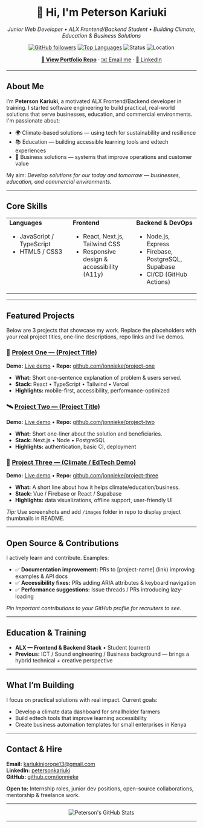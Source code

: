 <!--
  GitHub Profile README
  Paste this into your profile README (e.g., github.com/jonnieke/Peterson/README.md)
-->

<!-- Header / Hero -->
<div align="center">
  <h1>👋 Hi, I'm <strong>Peterson Kariuki</strong></h1>
  <p><em>Junior Web Developer • ALX Frontend/Backend Student • Building Climate, Education & Business Solutions</em></p>

  <!-- Badges -->
  <p>
    <a href="https://github.com/jonnieke"><img alt="GitHub followers" src="https://img.shields.io/github/followers/jonnieke?label=Follow&style=social"></a>
    <a href="https://github.com/jonnieke?tab=repositories"><img alt="Top Languages" src="https://img.shields.io/github/languages/top/jonnieke"></a>
    <img alt="Status" src="https://img.shields.io/badge/ALX-Student-orange">
    <img alt="Location" src="https://img.shields.io/badge/Location-Murang'a%2C%20Kenya-blue">
  </p>

  <!-- CTA -->
  <p>
    <a href="https://github.com/jonnieke/Peterson/"><strong>📁 View Portfolio Repo</strong></a> ·
    <a href="mailto:kariukinjoroge13@gmail.com">✉️ Email me</a> ·
    <a href="https://www.linkedin.com/in/petersonkariuki/">🔗 LinkedIn</a>
  </p>
</div>

---

<!-- About -->
<h2>About Me</h2>
<p>
  I’m <strong>Peterson Kariuki</strong>, a motivated ALX Frontend/Backend developer in training. I started software engineering to build practical, real-world solutions that serve businesses, education, and commercial environments. I'm passionate about:
</p>

<ul>
  <li>🌍 Climate-based solutions — using tech for sustainability and resilience</li>
  <li>📚 Education — building accessible learning tools and edtech experiences</li>
  <li>💼 Business solutions — systems that improve operations and customer value</li>
</ul>

<p>
  My aim: <em>Develop solutions for our today and tomorrow — businesses, education, and commercial environments.</em>
</p>

---

<!-- Skills -->
<h2>Core Skills</h2>

<table>
  <tr>
    <td valign="top" width="33%">
      <strong>Languages</strong>
      <ul>
        <li>JavaScript / TypeScript</li>
        <li>HTML5 / CSS3</li>
      </ul>
    </td>
    <td valign="top" width="33%">
      <strong>Frontend</strong>
      <ul>
        <li>React, Next.js, Tailwind CSS</li>
        <li>Responsive design & accessibility (A11y)</li>
      </ul>
    </td>
    <td valign="top" width="33%">
      <strong>Backend & DevOps</strong>
      <ul>
        <li>Node.js, Express</li>
        <li>Firebase, PostgreSQL, Supabase</li>
        <li>CI/CD (GitHub Actions)</li>
      </ul>
    </td>
  </tr>
</table>

---

<!-- Projects section (feature cards) -->
<h2>Featured Projects</h2>
<p>Below are 3 projects that showcase my work. Replace the placeholders with your real project titles, one-line descriptions, repo links and live demos.</p>

<!-- Project Card Template (copy once per project) -->
<div>
  <!-- Project 1 -->
  <article>
    <h3>🔧 <a href="https://github.com/jonnieke/project-one">Project One — (Project Title)</a></h3>
    <p><strong>Demo:</strong> <a href="https://example.com">Live demo</a> • <strong>Repo:</strong> <a href="https://github.com/jonnieke/project-one">github.com/jonnieke/project-one</a></p>
    <ul>
      <li><strong>What:</strong> Short one-sentence explanation of problem & users served.</li>
      <li><strong>Stack:</strong> React • TypeScript • Tailwind • Vercel</li>
      <li><strong>Highlights:</strong> mobile-first, accessibility, performance-optimized</li>
    </ul>
  </article>

  <!-- Project 2 -->
  <article>
    <h3>🛰️ <a href="https://github.com/jonnieke/project-two">Project Two — (Project Title)</a></h3>
    <p><strong>Demo:</strong> <a href="#">Live demo</a> • <strong>Repo:</strong> <a href="#">github.com/jonnieke/project-two</a></p>
    <ul>
      <li><strong>What:</strong> Short one-liner about the solution and beneficiaries.</li>
      <li><strong>Stack:</strong> Next.js • Node • PostgreSQL</li>
      <li><strong>Highlights:</strong> authentication, basic CI, deployment</li>
    </ul>
  </article>

  <!-- Project 3 -->
  <article>
    <h3>🌱 <a href="https://github.com/jonnieke/project-three">Project Three — (Climate / EdTech Demo)</a></h3>
    <p><strong>Demo:</strong> <a href="#">Live demo</a> • <strong>Repo:</strong> <a href="#">github.com/jonnieke/project-three</a></p>
    <ul>
      <li><strong>What:</strong> A short line about how it helps climate/education/business.</li>
      <li><strong>Stack:</strong> Vue / Firebase or React / Supabase</li>
      <li><strong>Highlights:</strong> data visualizations, offline support, user-friendly UI</li>
    </ul>
  </article>
</div>

<p><em>Tip:</em> Use screenshots and add <code>/images</code> folder in repo to display project thumbnails in README.</p>

---

<!-- Open Source & Contributions -->
<h2>Open Source & Contributions</h2>

<p>I actively learn and contribute. Examples:</p>
<ul>
  <li>✅ <strong>Documentation improvement:</strong> PRs to [project-name] (link) improving examples & API docs</li>
  <li>✅ <strong>Accessibility fixes:</strong> PRs adding ARIA attributes & keyboard navigation</li>
  <li>✅ <strong>Performance suggestions:</strong> Issue threads / PRs introducing lazy-loading</li>
</ul>

<p><em>Pin important contributions to your GitHub profile for recruiters to see.</em></p>

---

<!-- Education & Training -->
<h2>Education & Training</h2>
<ul>
  <li><strong>ALX — Frontend & Backend Stack</strong> • Student (current)</li>
  <li><strong>Previous:</strong> ICT / Sound engineering / Business background — brings a hybrid technical + creative perspective</li>
</ul>

---

<!-- Goals -->
<h2>What I’m Building</h2>
<p>
  I focus on practical solutions with real impact. Current goals:
</p>
<ul>
  <li>Develop a climate data dashboard for smallholder farmers</li>
  <li>Build edtech tools that improve learning accessibility</li>
  <li>Create business automation templates for small enterprises in Kenya</li>
</ul>

---

<!-- Contact -->
<h2>Contact & Hire</h2>
<p>
  <strong>Email:</strong> <a href="mailto:kariukinjoroge13@gmail.com">kariukinjoroge13@gmail.com</a><br>
  <strong>LinkedIn:</strong> <a href="https://www.linkedin.com/in/petersonkariuki/">petersonkariuki</a><br>
  <strong>GitHub:</strong> <a href="https://github.com/jonnieke">github.com/jonnieke</a>
</p>

<p>
  <strong>Open to:</strong> Internship roles, junior dev positions, open-source collaborations, mentorship & freelance work.
</p>

---

<!-- Footer / Social Stats -->
<div align="center">
  <p>
    <img src="https://github-readme-stats.vercel.app/api?username=jonnieke&show_icons=true&theme=default" alt="Peterson's GitHub Stats" />
  </p>
</div>

---
